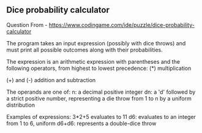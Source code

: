 <h2>Dice probability calculator</h2>

Question From - https://www.codingame.com/ide/puzzle/dice-probability-calculator

The program takes an input expression (possibly with dice throws) and must print all possible outcomes along with their probabilities.

The expression is an arithmetic expression with parentheses and the following operators, from highest to lowest precedence:
(*) multiplication

(+) and (-) addition and subtraction

The operands are one of:
n: a decimal positive integer
dn: a 'd' followed by a strict positive number, representing a die throw from 1 to n by a uniform distribution

Examples of expressions:
3*2+5 evaluates to 11
d6: evaluates to an integer from 1 to 6, uniform
d6+d6: represents a double-dice throw
